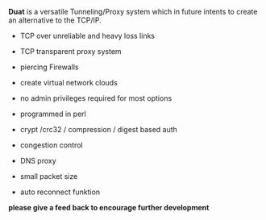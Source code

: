 **Duat** is a versatile Tunneling/Proxy system which in future intents to create an alternative to the TCP/IP.

- TCP over unreliable and heavy loss links

- TCP transparent proxy system

- piercing Firewalls

- create virtual network clouds

- no admin privileges required for most options

- programmed in perl

- crypt /crc32 / compression / digest based auth

- congestion control

- DNS proxy

- small packet size

- auto reconnect funktion

**please give a feed back to encourage further development**